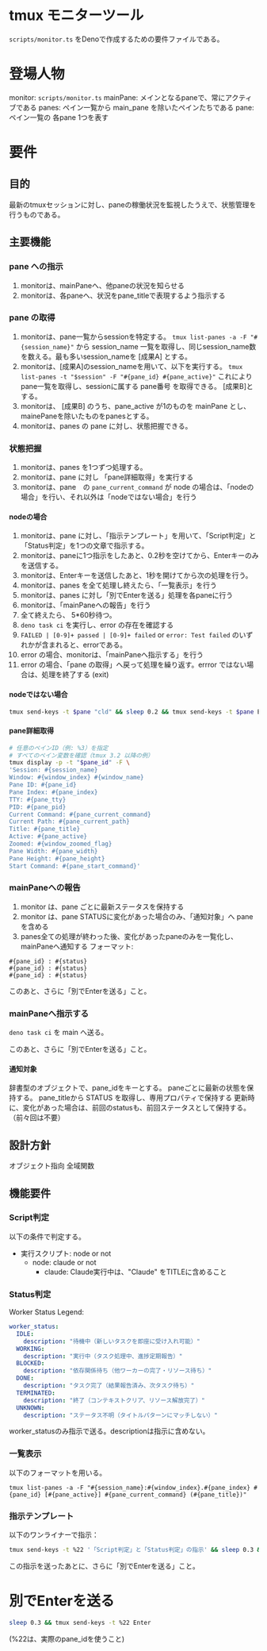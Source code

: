 # tmux モニターツール
`scripts/monitor.ts` をDenoで作成するための要件ファイルである。


# 登場人物

monitor: `scripts/monitor.ts`
mainPane: メインとなるpaneで、常にアクティブである
panes: ペイン一覧から main_pane を除いたペインたちである
pane: ペイン一覧の 各pane 1つを表す

# 要件

## 目的
最新のtmuxセッションに対し、paneの稼働状況を監視したうえで、状態管理を行うものである。

## 主要機能

### pane への指示
1. monitorは、mainPaneへ、他paneの状況を知らせる
2. monitorは、各paneへ、状況をpane_titleで表現するよう指示する

### pane の取得

1. monitorは、pane一覧からsessionを特定する。
  `tmux list-panes -a -F "#{session_name}"` から session_name 一覧を取得し、同じsession_name数を数える。最も多いsession_nameを [成果A] とする。
1. monitorは、[成果A]のsession_nameを用いて、以下を実行する。
  `tmux list-panes -t "$session" -F "#{pane_id} #{pane_active}"`
  これによりpane一覧を取得し、sessionに属する pane番号 を取得できる。 [成果B]とする。
1. monitorは、 [成果B] のうち、pane_active が1のものを mainPane とし、mainePaneを除いたものをpanesとする。
1. monitorは、panes の pane に対し、状態把握できる。

### 状態把握

1. monitorは、panes を1つずつ処理する。
1. monitorは、pane に対し 「pane詳細取得」を実行する
1. monitorは、pane　の `pane_current_command` が node の場合は、「nodeの場合」を行い、それ以外は「nodeではない場合」を行う

#### nodeの場合
1. monitorは、pane に対し、「指示テンプレート」を用いて、「Script判定」と「Status判定」を1つの文章で指示する。
1. monitorは、paneに1つ指示をしたあと、0.2秒を空けてから、Enterキーのみを送信する。
1. monitorは、Enterキーを送信したあと、1秒を開けてから次の処理を行う。
1. monitorは、panes を全て処理し終えたら、「一覧表示」を行う
1. monitorは、panes に対し「別でEnterを送る」処理を各paneに行う
1. monitorは、「mainPaneへの報告」を行う
1. 全て終えたら、 5*60秒待つ。
1. `deno task ci` を実行し、error の存在を確認する
  1. `FAILED | [0-9]+ passed | [0-9]+ failed` or `error: Test failed` のいずれかが含まれると、errorである。
1. error の場合、monitorは、「mainPaneへ指示する」を行う
1. error の場合、「pane の取得」へ戻って処理を繰り返す。errror ではない場合は、処理を終了する (exit)


#### nodeではない場合

```bash
tmux send-keys -t $pane "cld" && sleep 0.2 && tmux send-keys -t $pane Enter 
```


#### pane詳細取得

```bash
# 任意のペインID（例: %3）を指定
# すべてのペイン変数を確認（tmux 3.2 以降の例）
tmux display -p -t "$pane_id" -F \
'Session: #{session_name}
Window: #{window_index} #{window_name}
Pane ID: #{pane_id}
Pane Index: #{pane_index}
TTY: #{pane_tty}
PID: #{pane_pid}
Current Command: #{pane_current_command}
Current Path: #{pane_current_path}
Title: #{pane_title}
Active: #{pane_active}
Zoomed: #{window_zoomed_flag}
Pane Width: #{pane_width}
Pane Height: #{pane_height}
Start Command: #{pane_start_command}'
```

### mainPaneへの報告

1. monitor は、pane ごとに最新ステータスを保持する
1. monitor は、pane STATUSに変化があった場合のみ、「通知対象」へ pane を含める
1. panes全ての処理が終わった後、変化があったpaneのみを一覧化し、mainPaneへ通知する
  フォーマット:
  ```
  #{pane_id} : #{status}
  #{pane_id} : #{status}
  #{pane_id} : #{status}
  ```

このあと、さらに「別でEnterを送る」こと。

### mainPaneへ指示する
`deno task ci` を main へ送る。

このあと、さらに「別でEnterを送る」こと。

#### 通知対象
辞書型のオブジェクトで、pane_idをキーとする。
paneごとに最新の状態を保持する。
pane_titleから STATUS を取得し、専用プロパティで保持する
更新時に、変化があった場合は、前回のstatusも、前回ステータスとして保持する。（前々回は不要）


## 設計方針
オブジェクト指向
全域関数

## 機能要件

### Script判定
以下の条件で判定する。

- 実行スクリプト: node or not
  - node: claude or not
    - claude: Claude実行中は、"Claude" をTITLEに含めること

### Status判定

Worker Status Legend:
```yaml
worker_status:
  IDLE:
    description: "待機中（新しいタスクを即座に受け入れ可能）"
  WORKING:
    description: "実行中（タスク処理中、進捗定期報告）"
  BLOCKED:
    description: "依存関係待ち（他ワーカーの完了・リソース待ち）"
  DONE:
    description: "タスク完了（結果報告済み、次タスク待ち）"
  TERMINATED:
    description: "終了（コンテキストクリア、リソース解放完了）"
  UNKNOWN:
    description: "ステータス不明（タイトルパターンにマッチしない）"
```

worker_statusのみ指示で送る。descriptionは指示に含めない。


### 一覧表示

以下のフォーマットを用いる。

`tmux list-panes -a -F "#{session_name}:#{window_index}.#{pane_index} #{pane_id} [#{pane_active}] #{pane_current_command} (#{pane_title})"`


### 指示テンプレート

以下のワンライナーで指示：

```bash
tmux send-keys -t %22 '「Script判定」と「Status判定」の指示' && sleep 0.3 && tmux send-keys -t %22 Enter
```

この指示を送ったあとに、さらに「別でEnterを送る」こと。

# 別でEnterを送る

```bash
sleep 0.3 && tmux send-keys -t %22 Enter
```

(%22は、実際のpane_idを使うこと)


